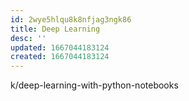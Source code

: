 ```yaml
---
id: 2wye5hlqu8k8nfjag3ngk86
title: Deep Learning
desc: ''
updated: 1667044183124
created: 1667044183124
---
```



k/deep-learning-with-python-notebooks